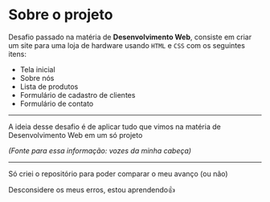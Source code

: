 # Sobre o projeto
Desafio passado na matéria de <b>Desenvolvimento Web</b>, consiste em criar um site para uma loja de hardware usando `HTML` e `CSS` com os seguintes itens:
 - Tela inicial
 - Sobre nós
 - Lista de produtos
 - Formulário de cadastro de clientes
 - Formulário de contato
---
A ideia desse desafio é de aplicar tudo que vimos na matéria de Desenvolvimento Web em um só projeto

*(Fonte para essa informação: vozes da minha cabeça)*

---
Só criei o repositório para poder comparar o meu avanço (ou não)

Desconsidere os meus erros, estou aprendendo👍

